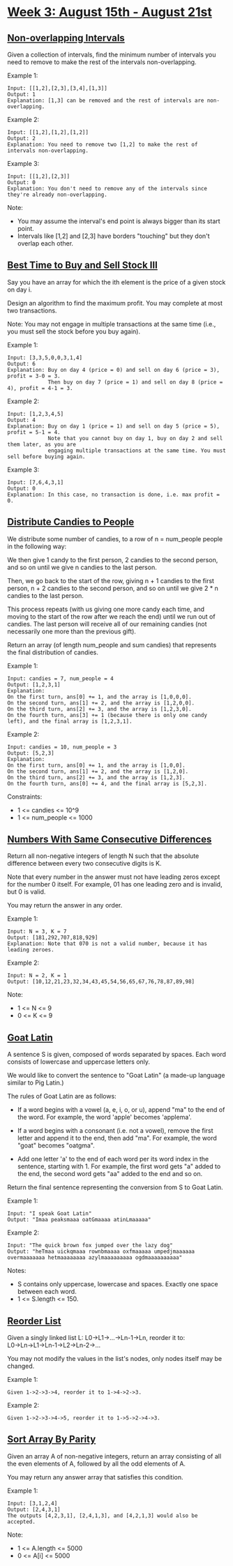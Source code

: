 # [Week 3: August 15th - August 21st](https://leetcode.com/explore/challenge/card/august-leetcoding-challenge/551/week-3-august-15th-august-21st/)

## [Non-overlapping Intervals](https://leetcode.com/problems/non-overlapping-intervals/)

Given a collection of intervals, find the minimum number of intervals you need to remove to make the rest of the intervals non-overlapping.

Example 1:
```
Input: [[1,2],[2,3],[3,4],[1,3]]
Output: 1
Explanation: [1,3] can be removed and the rest of intervals are non-overlapping.
```
Example 2:
```
Input: [[1,2],[1,2],[1,2]]
Output: 2
Explanation: You need to remove two [1,2] to make the rest of intervals non-overlapping.
```
Example 3:
```
Input: [[1,2],[2,3]]
Output: 0
Explanation: You don't need to remove any of the intervals since they're already non-overlapping.
```

Note:
- You may assume the interval's end point is always bigger than its start point.
- Intervals like [1,2] and [2,3] have borders "touching" but they don't overlap each other.

## [Best Time to Buy and Sell Stock III](https://leetcode.com/problems/best-time-to-buy-and-sell-stock-iii/)

Say you have an array for which the ith element is the price of a given stock on day i.

Design an algorithm to find the maximum profit. You may complete at most two transactions.

Note: You may not engage in multiple transactions at the same time (i.e., you must sell the stock before you buy again).

Example 1:
```
Input: [3,3,5,0,0,3,1,4]
Output: 6
Explanation: Buy on day 4 (price = 0) and sell on day 6 (price = 3), profit = 3-0 = 3.
             Then buy on day 7 (price = 1) and sell on day 8 (price = 4), profit = 4-1 = 3.
```
Example 2:
```
Input: [1,2,3,4,5]
Output: 4
Explanation: Buy on day 1 (price = 1) and sell on day 5 (price = 5), profit = 5-1 = 4.
             Note that you cannot buy on day 1, buy on day 2 and sell them later, as you are
             engaging multiple transactions at the same time. You must sell before buying again.
```
Example 3:
```
Input: [7,6,4,3,1]
Output: 0
Explanation: In this case, no transaction is done, i.e. max profit = 0.
```

## [Distribute Candies to People](https://leetcode.com/problems/distribute-candies-to-people/)

We distribute some number of candies, to a row of n = num_people people in the following way:

We then give 1 candy to the first person, 2 candies to the second person, and so on until we give n candies to the last person.

Then, we go back to the start of the row, giving n + 1 candies to the first person, n + 2 candies to the second person, and so on until we give 2 * n candies to the last person.

This process repeats (with us giving one more candy each time, and moving to the start of the row after we reach the end) until we run out of candies.  The last person will receive all of our remaining candies (not necessarily one more than the previous gift).

Return an array (of length num_people and sum candies) that represents the final distribution of candies.

Example 1:
```
Input: candies = 7, num_people = 4
Output: [1,2,3,1]
Explanation:
On the first turn, ans[0] += 1, and the array is [1,0,0,0].
On the second turn, ans[1] += 2, and the array is [1,2,0,0].
On the third turn, ans[2] += 3, and the array is [1,2,3,0].
On the fourth turn, ans[3] += 1 (because there is only one candy left), and the final array is [1,2,3,1].
```
Example 2:
```
Input: candies = 10, num_people = 3
Output: [5,2,3]
Explanation: 
On the first turn, ans[0] += 1, and the array is [1,0,0].
On the second turn, ans[1] += 2, and the array is [1,2,0].
On the third turn, ans[2] += 3, and the array is [1,2,3].
On the fourth turn, ans[0] += 4, and the final array is [5,2,3].
```

Constraints:
- 1 <= candies <= 10^9
- 1 <= num_people <= 1000

## [Numbers With Same Consecutive Differences](https://leetcode.com/problems/numbers-with-same-consecutive-differences/)

Return all non-negative integers of length N such that the absolute difference between every two consecutive digits is K.

Note that every number in the answer must not have leading zeros except for the number 0 itself. For example, 01 has one leading zero and is invalid, but 0 is valid.

You may return the answer in any order.

Example 1:
```
Input: N = 3, K = 7
Output: [181,292,707,818,929]
Explanation: Note that 070 is not a valid number, because it has leading zeroes.
```
Example 2:
```
Input: N = 2, K = 1
Output: [10,12,21,23,32,34,43,45,54,56,65,67,76,78,87,89,98]
```

Note:
- 1 <= N <= 9
- 0 <= K <= 9

## [Goat Latin](https://leetcode.com/problems/goat-latin/)

A sentence S is given, composed of words separated by spaces. Each word consists of lowercase and uppercase letters only.

We would like to convert the sentence to "Goat Latin" (a made-up language similar to Pig Latin.)

The rules of Goat Latin are as follows:

- If a word begins with a vowel (a, e, i, o, or u), append "ma" to the end of the word.
    For example, the word 'apple' becomes 'applema'.
     
- If a word begins with a consonant (i.e. not a vowel), remove the first letter and append it to the end, then add "ma".
    For example, the word "goat" becomes "oatgma".
     
- Add one letter 'a' to the end of each word per its word index in the sentence, starting with 1.
    For example, the first word gets "a" added to the end, the second word gets "aa" added to the end and so on.

Return the final sentence representing the conversion from S to Goat Latin. 

Example 1:
```
Input: "I speak Goat Latin"
Output: "Imaa peaksmaaa oatGmaaaa atinLmaaaaa"
```
Example 2:
```
Input: "The quick brown fox jumped over the lazy dog"
Output: "heTmaa uickqmaaa rownbmaaaa oxfmaaaaa umpedjmaaaaaa overmaaaaaaa hetmaaaaaaaa azylmaaaaaaaaa ogdmaaaaaaaaaa"
```

Notes:
- S contains only uppercase, lowercase and spaces. Exactly one space between each word.
- 1 <= S.length <= 150.

## [Reorder List](https://leetcode.com/problems/reorder-list/)

Given a singly linked list L: L0→L1→…→Ln-1→Ln,
reorder it to: L0→Ln→L1→Ln-1→L2→Ln-2→…

You may not modify the values in the list's nodes, only nodes itself may be changed.

Example 1:
```
Given 1->2->3->4, reorder it to 1->4->2->3.
```
Example 2:
```
Given 1->2->3->4->5, reorder it to 1->5->2->4->3.
```

## [Sort Array By Parity](https://leetcode.com/problems/sort-array-by-parity/)
Given an array A of non-negative integers, return an array consisting of all the even elements of A, followed by all the odd elements of A.

You may return any answer array that satisfies this condition.

Example 1:
```
Input: [3,1,2,4]
Output: [2,4,3,1]
The outputs [4,2,3,1], [2,4,1,3], and [4,2,1,3] would also be accepted.
```
Note:
- 1 <= A.length <= 5000
- 0 <= A[i] <= 5000












